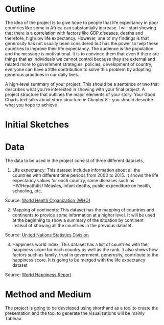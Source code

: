 # Outline

The idea of the project is to give hope to people that life expectancy in poor countries like some in Africa can substantially increase. I will start showing that there is a correlation with factors like GDP,diseases, deaths and therefore, high/low life expectancy. However, one of my findings is that generosity has not usually been considered but has the power to help these countries to improve their life expectancy. The audience is the population and the message is motivational. It is to convince them that even if there are things that as individuals we cannot control because they are external and related more to government strategies, policies, development of country, everyone can have a little contribution to solve this problem by adopting generous practices in our daily lives.

A high-level summary of your project.  This should be a sentence or two that describes what you're interested in showing with your final project.
A project structure that outlines the major elements of your story.  Your Good Charts text talks about story structure in Chapter 8 - you should describe what you hope to achieve

# Initial Sketches

# Data
The data to be used in the project consist of three different datasets,

1) Life expectancy: This dataset includes information about all the countries with different time periods from 2000 to 2015. It shows the life expectancy values for each country, some diseases such as HIV/Hepathitis/ Measles, infant deaths, public expenditure on health, schooling, etc.

Source: [World Health Organization (WHO)](https://www.kaggle.com/kumarajarshi/life-expectancy-who)

2) Mapping of continents: This dataset has the mapping of countries and continents to provide some information at a higher level. It will be used at the beginning to show a summary of the situation by continent instead of showing all the countries in the previous dataset.

Source: [United Nations Statistics Division](https://statisticstimes.com/geography/countries-by-continents.php)

3) Happiness world index: This dataset has a list of countries with the happiness score for each country as well as the rank. It also shows how factors such as family, trust in government, generosity, contribute to the happiness score. It is going to be merged with the life expectancy dataset
 
Source: [World Happiness Report](https://www.kaggle.com/unsdsn/world-happiness)


# Method and Medium
 The project is going to be developed using shorthand as a tool to create the presentation and the tool to generate the visualizations will be mainly Tableau.
 
